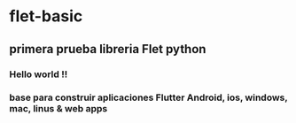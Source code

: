 # flet-basic
## primera prueba libreria Flet python 
### Hello world !! 
### base para construir aplicaciones Flutter Android, ios, windows, mac, linus & web apps
